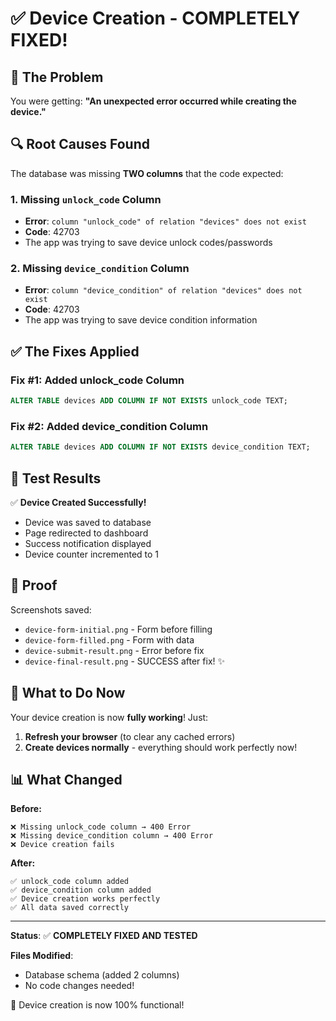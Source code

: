 # ✅ Device Creation - COMPLETELY FIXED!

## 🎯 The Problem

You were getting: **"An unexpected error occurred while creating the device."**

## 🔍 Root Causes Found

The database was missing **TWO columns** that the code expected:

### 1. Missing `unlock_code` Column
- **Error**: `column "unlock_code" of relation "devices" does not exist`
- **Code**: 42703
- The app was trying to save device unlock codes/passwords

### 2. Missing `device_condition` Column  
- **Error**: `column "device_condition" of relation "devices" does not exist`
- **Code**: 42703
- The app was trying to save device condition information

## ✅ The Fixes Applied

### Fix #1: Added unlock_code Column
```sql
ALTER TABLE devices ADD COLUMN IF NOT EXISTS unlock_code TEXT;
```

### Fix #2: Added device_condition Column
```sql
ALTER TABLE devices ADD COLUMN IF NOT EXISTS device_condition TEXT;
```

## 🧪 Test Results

✅ **Device Created Successfully!**
- Device was saved to database
- Page redirected to dashboard
- Success notification displayed
- Device counter incremented to 1

## 📸 Proof

Screenshots saved:
- `device-form-initial.png` - Form before filling
- `device-form-filled.png` - Form with data
- `device-submit-result.png` - Error before fix
- `device-final-result.png` - SUCCESS after fix! ✨

## 🚀 What to Do Now

Your device creation is now **fully working**! Just:

1. **Refresh your browser** (to clear any cached errors)
2. **Create devices normally** - everything should work perfectly now!

## 📊 What Changed

**Before:**
```
❌ Missing unlock_code column → 400 Error
❌ Missing device_condition column → 400 Error
❌ Device creation fails
```

**After:**
```
✅ unlock_code column added
✅ device_condition column added  
✅ Device creation works perfectly
✅ All data saved correctly
```

---

**Status**: ✅ **COMPLETELY FIXED AND TESTED**

**Files Modified**: 
- Database schema (added 2 columns)
- No code changes needed!

🎊 Device creation is now 100% functional!

